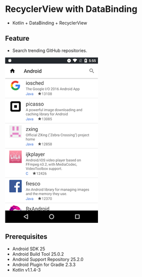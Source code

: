 # RecyclerView with DataBinding
* Kotlin + DataBinding + RecyclerView

## Feature
* Search trending GitHub repositories.  

![screenshot](docs/screenshot.png)

## Prerequisites
* Android SDK 25
* Android Build Tool 25.0.2
* Android Support Repository 25.2.0
* Android Plugin for Gradle 2.3.3
* Kotlin v1.1.4-3
